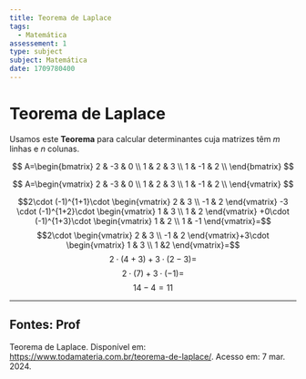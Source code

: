 ```yaml
---
title: Teorema de Laplace
tags:
  - Matemática
assessement: 1
type: subject
subject: Matemática
date: 1709780400
---
```

# Teorema de Laplace
Usamos este **Teorema** para calcular determinantes cuja matrizes têm $m$ linhas e $n$ colunas.

$$
A=\begin{bmatrix}
2 & -3 & 0 \\
1 & 2 & 3 \\ 
1 & -1 & 2 \\ 
\end{bmatrix}
$$

$$
A=\begin{vmatrix}
2 & -3 & 0 \\
1 & 2 & 3 \\ 
1 & -1 & 2 \\ 
\end{vmatrix}
$$

$$2\cdot (-1)^{1+1}\cdot \begin{vmatrix} 2 & 3 \\ -1 & 2 \end{vmatrix} -3 \cdot (-1)^{1+2}\cdot \begin{vmatrix} 1 & 3 \\ 1 & 2 \end{vmatrix} +0\cdot (-1)^{1+3}\cdot \begin{vmatrix} 1 & 2 \\ 1 & -1 \end{vmatrix}=$$
$$2\cdot \begin{vmatrix} 2 & 3 \\ -1 & 2 \end{vmatrix}+3\cdot \begin{vmatrix} 1 & 3 \\ 1 &2 \end{vmatrix}=$$
$$2\cdot (4+3)+3\cdot (2-3)=$$
$$2\cdot (7)+3\cdot (-1)=$$
$$14-4=11$$




---

## Fontes: Prof
Teorema de Laplace. Disponível em: <https://www.todamateria.com.br/teorema-de-laplace/>. Acesso em: 7 mar. 2024. 
